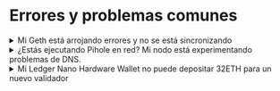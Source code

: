 # Errores y problemas comunes

<details>

<summary>Mi Geth está arrojando errores y no se está sincronizando</summary>

Una causa común de los errores de Geth es un apagado incorrecto, por ejemplo, debido a un corte de energía, o no hay tiempo suficiente para una salida ordenada del proceso mientras geth escribe datos en el disco. Como solución permanente para este último caso, incrementa el valor de `TimeoutStopSec` de tu servicio systemd al valor 300.

Para arreglarlo, puedes [Resincronizar Geth](/spanish/tutorials/resync-geth.md)

</details>

<details>

<summary>¿Estás ejecutando Pihole en red? Mi nodo está experimentando problemas de DNS.</summary>

Según la configuración predeterminada de Pihole, la limitación de velocidad de DNS bloquea cualquier cliente con >1000 queries por 60 segundos. Para solucionarlo, aumenta el valor del límite de queries o excluye tu nodo del DNS de Pihole.

</details>

<details>

<summary>Mi Ledger Nano Hardware Wallet no puede depositar 32ETH para un nuevo validador</summary>

Si encuentras dificultades para realizar el depósito, activa la blind signing (firma ciega) y los datos del contrato.

</details>
